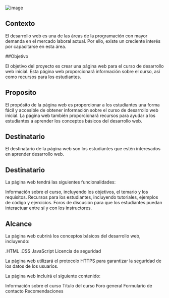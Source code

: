 

![image](https://github.com/Pamela198713/Pamelasol/assets/106390254/bd0c8d17-c9a0-48fa-abad-5bd12469967c)



## Contexto

El desarrollo web es una de las áreas de la programación con mayor demanda en el mercado laboral actual. Por ello, existe un creciente interés por capacitarse en esta área.

##Objetivo

El objetivo del proyecto es crear una página web para el curso de desarrollo web inicial. Esta página web proporcionará información sobre el curso, así como recursos para los estudiantes.

## Proposito

El propósito de la página web es proporcionar a los estudiantes una forma fácil y accesible de obtener información sobre el curso de desarrollo web inicial. La página web también proporcionará recursos para ayudar a los estudiantes a aprender los conceptos básicos del desarrollo web.

## Destinatario

El destinatario de la página web son los estudiantes que estén interesados en aprender desarrollo web.

## Destinatario

La página web tendrá las siguientes funcionalidades:

Información sobre el curso, incluyendo los objetivos, el temario y los requisitos.
Recursos para los estudiantes, incluyendo tutoriales, ejemplos de código y ejercicios.
Foros de discusión para que los estudiantes puedan interactuar entre sí y con los instructores.

## Alcance

La página web cubrirá los conceptos básicos del desarrollo web, incluyendo:

.HTML
.CSS
JavaScript
Licencia de seguridad

La página web utilizará el protocolo HTTPS para garantizar la seguridad de los datos de los usuarios.

La página web incluirá el siguiente contenido:

Información sobre el curso
Título del curso
Foro general
Formulario de contacto
Recomendaciones


